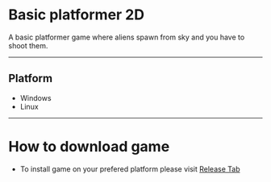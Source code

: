 # Basic platformer 2D

A basic platformer game where aliens spawn from sky and you have to shoot them.

---
## Platform
- Windows
- Linux
---

# How to download game

- To install game on your prefered platform please visit [Release Tab](https://github.com/BIGBEASTISHANK/Basic-Platformer-2D/releases/)

